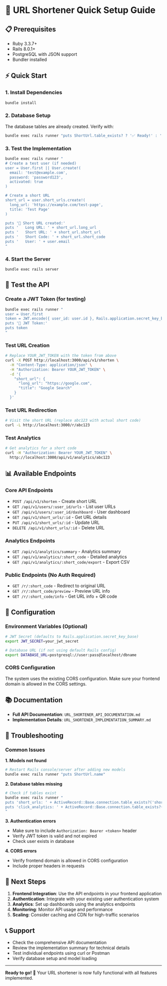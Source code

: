 # 🚀 URL Shortener Quick Setup Guide

## 📋 Prerequisites

- Ruby 3.3.7+
- Rails 8.0.1+
- PostgreSQL with JSON support
- Bundler installed

## ⚡ Quick Start

### 1. Install Dependencies
```bash
bundle install
```

### 2. Database Setup
The database tables are already created. Verify with:
```bash
bundle exec rails runner "puts ShortUrl.table_exists? ? '✅ Ready!' : '❌ Run migrations'"
```

### 3. Test the Implementation
```bash
bundle exec rails runner "
# Create a test user (if needed)
user = User.first || User.create!(
  email: 'test@example.com', 
  password: 'password123',
  activated: true
)

# Create a short URL
short_url = user.short_urls.create!(
  long_url: 'https://example.com/test-page',
  title: 'Test Page'
)

puts '🔗 Short URL created:'
puts '   Long URL: ' + short_url.long_url
puts '   Short URL: ' + short_url.short_url
puts '   Short Code: ' + short_url.short_code
puts '   User: ' + user.email
"
```

### 4. Start the Server
```bash
bundle exec rails server
```

## 🧪 Test the API

### Create a JWT Token (for testing)
```bash
bundle exec rails runner "
user = User.first
token = JWT.encode({ user_id: user.id }, Rails.application.secret_key_base, 'HS256')
puts '🔑 JWT Token:'
puts token
"
```

### Test URL Creation
```bash
# Replace YOUR_JWT_TOKEN with the token from above
curl -X POST http://localhost:3000/api/v1/shorten \
  -H "Content-Type: application/json" \
  -H "Authorization: Bearer YOUR_JWT_TOKEN" \
  -d '{
    "short_url": {
      "long_url": "https://google.com",
      "title": "Google Search"
    }
  }'
```

### Test URL Redirection
```bash
# Visit the short URL (replace abc123 with actual short code)
curl -L http://localhost:3000/r/abc123
```

### Test Analytics
```bash
# Get analytics for a short code
curl -H "Authorization: Bearer YOUR_JWT_TOKEN" \
  http://localhost:3000/api/v1/analytics/abc123
```

## 📊 Available Endpoints

### Core API Endpoints
- `POST /api/v1/shorten` - Create short URL
- `GET /api/v1/users/:user_id/urls` - List user URLs
- `GET /api/v1/users/:user_id/dashboard` - User dashboard
- `GET /api/v1/short_urls/:id` - Get URL details
- `PUT /api/v1/short_urls/:id` - Update URL
- `DELETE /api/v1/short_urls/:id` - Delete URL

### Analytics Endpoints
- `GET /api/v1/analytics/summary` - Analytics summary
- `GET /api/v1/analytics/:short_code` - Detailed analytics
- `GET /api/v1/analytics/:short_code/export` - Export CSV

### Public Endpoints (No Auth Required)
- `GET /r/:short_code` - Redirect to original URL
- `GET /r/:short_code/preview` - Preview URL info
- `GET /r/:short_code/info` - Get URL info + QR code

## 🔧 Configuration

### Environment Variables (Optional)
```bash
# JWT Secret (defaults to Rails.application.secret_key_base)
export JWT_SECRET=your_jwt_secret

# Database URL (if not using default Rails config)
export DATABASE_URL=postgresql://user:pass@localhost/dbname
```

### CORS Configuration
The system uses the existing CORS configuration. Make sure your frontend domain is allowed in the CORS settings.

## 📚 Documentation

- **Full API Documentation**: `URL_SHORTENER_API_DOCUMENTATION.md`
- **Implementation Details**: `URL_SHORTENER_IMPLEMENTATION_SUMMARY.md`

## 🐛 Troubleshooting

### Common Issues

**1. Models not found**
```bash
# Restart Rails console/server after adding new models
bundle exec rails runner "puts ShortUrl.name"
```

**2. Database tables missing**
```bash
# Check if tables exist
bundle exec rails runner "
puts 'short_urls: ' + ActiveRecord::Base.connection.table_exists?('short_urls').to_s
puts 'click_analytics: ' + ActiveRecord::Base.connection.table_exists?('click_analytics').to_s
"
```

**3. Authentication errors**
- Make sure to include `Authorization: Bearer <token>` header
- Verify JWT token is valid and not expired
- Check user exists in database

**4. CORS errors**
- Verify frontend domain is allowed in CORS configuration
- Include proper headers in requests

## 🎯 Next Steps

1. **Frontend Integration**: Use the API endpoints in your frontend application
2. **Authentication**: Integrate with your existing user authentication system
3. **Analytics**: Set up dashboards using the analytics endpoints
4. **Monitoring**: Monitor API usage and performance
5. **Scaling**: Consider caching and CDN for high-traffic scenarios

## 📞 Support

- Check the comprehensive API documentation
- Review the implementation summary for technical details
- Test individual endpoints using curl or Postman
- Verify database setup and model loading

---

**Ready to go!** 🚀 Your URL shortener is now fully functional with all features implemented.